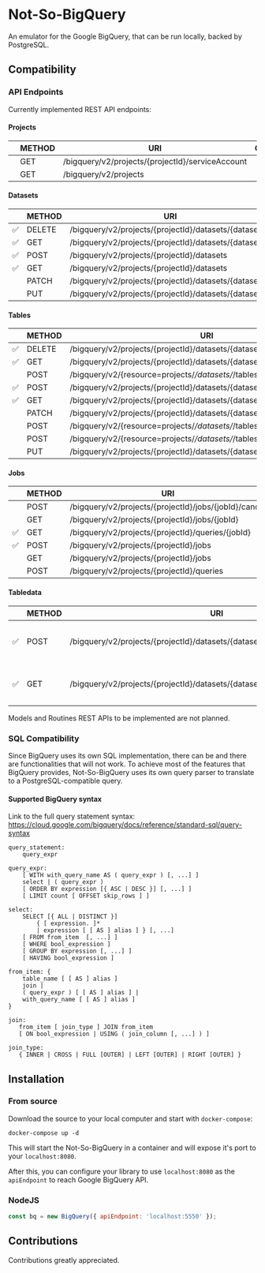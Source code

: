 # Not-So-BigQuery

An emulator for the Google BigQuery, that can be run locally, backed by PostgreSQL.

## Compatibility

### API Endpoints

Currently implemented REST API endpoints:

#### Projects
|     | METHOD | URI | Comment |
| --- | ------ | --- | ------- |
|     | GET    | /bigquery/v2/projects/{projectId}/serviceAccount |         |
|     | GET    | /bigquery/v2/projects |         |
 

#### Datasets
|     | METHOD | URI | Comment |
| --- | ------ | --- | ------- |
| ✅ | DELETE | /bigquery/v2/projects/{projectId}/datasets/{datasetId} |         |
| ✅ | GET    | /bigquery/v2/projects/{projectId}/datasets/{datasetId} |         |
| ✅ | POST   | /bigquery/v2/projects/{projectId}/datasets |         |
| ✅ | GET    | /bigquery/v2/projects/{projectId}/datasets |         |
|     | PATCH  | /bigquery/v2/projects/{projectId}/datasets/{datasetId} |         |
|     | PUT    | /bigquery/v2/projects/{projectId}/datasets/{datasetId} |         |
 

#### Tables
|     | METHOD | URI | Comment |
| --- | ------ | --- | ------- |
| ✅ | DELETE | /bigquery/v2/projects/{projectId}/datasets/{datasetId}/tables/{tableId} |         |
| ✅ | GET    | /bigquery/v2/projects/{projectId}/datasets/{datasetId}/tables/{tableId} |         |
|     | POST   | /bigquery/v2/{resource=projects/*/datasets/*/tables/*}:getIamPolicy |         |
| ✅ | POST   | /bigquery/v2/projects/{projectId}/datasets/{datasetId}/tables |         |
| ✅ | GET    | /bigquery/v2/projects/{projectId}/datasets/{datasetId}/tables |         |
|     | PATCH  | /bigquery/v2/projects/{projectId}/datasets/{datasetId}/tables/{tableId} |         |
|     | POST   | /bigquery/v2/{resource=projects/*/datasets/*/tables/*}:setIamPolicy |         |
|     | POST   | /bigquery/v2/{resource=projects/*/datasets/*/tables/*}:testIamPermissions |         |
|     | PUT    | /bigquery/v2/projects/{projectId}/datasets/{datasetId}/tables/{tableId} |         |
 

#### Jobs
|     | METHOD | URI | Comment |
| --- | ------ | --- | ------- |
|     | POST   | /bigquery/v2/projects/{projectId}/jobs/{jobId}/cancel |         |
|     | GET    | /bigquery/v2/projects/{projectId}/jobs/{jobId} |         |
| ✅ | GET    | /bigquery/v2/projects/{projectId}/queries/{jobId} |         |
| ✅ | POST   | /bigquery/v2/projects/{projectId}/jobs |         |
|     | GET    | /bigquery/v2/projects/{projectId}/jobs |         |
|     | POST   | /bigquery/v2/projects/{projectId}/queries |         |
 

#### Tabledata
|     | METHOD | URI | Comment |
| --- | ------ | --- | ------- |
| ✅ | POST   | /bigquery/v2/projects/{projectId}/datasets/{datasetId}/tables/{tableId}/insertAll | Unsupported feature are listed in the [source](src/api/tables/insertAll/index.js) |
| ✅ | GET    | /bigquery/v2/projects/{projectId}/datasets/{datasetId}/tables/{tableId}/data | Unsupported feature are listed in the [source](src/api/tables/data/index.js) |
 
Models and Routines REST APIs to be implemented are not planned.

### SQL Compatibility

Since BigQuery uses its own SQL implementation, there can be and there are functionalities that will not work. To
achieve most of the features that BigQuery provides, Not-So-BigQuery uses its own query parser to translate to a
PostgreSQL-compatible query.

#### Supported BigQuery syntax

Link to the full query statement syntax: https://cloud.google.com/bigquery/docs/reference/standard-sql/query-syntax

```
query_statement:
    query_expr

query_expr:
    [ WITH with_query_name AS ( query_expr ) [, ...] ]
    select | ( query_expr )
    [ ORDER BY expression [{ ASC | DESC }] [, ...] ]
    [ LIMIT count [ OFFSET skip_rows ] ]

select:
    SELECT [{ ALL | DISTINCT }]
        { [ expression. ]*
        | expression [ [ AS ] alias ] } [, ...]
    [ FROM from_item  [, ...] ]
    [ WHERE bool_expression ]
    [ GROUP BY expression [, ...] ]
    [ HAVING bool_expression ]

from_item: {
    table_name [ [ AS ] alias ]
    join |
    ( query_expr ) [ [ AS ] alias ] |
    with_query_name [ [ AS ] alias ]
}

join:
   from_item [ join_type ] JOIN from_item
   [ ON bool_expression | USING ( join_column [, ...] ) ]

join_type:
   { INNER | CROSS | FULL [OUTER] | LEFT [OUTER] | RIGHT [OUTER] }
``` 

## Installation

### From source

Download the source to your local computer and start with `docker-compose`:
```shell script
docker-compose up -d
```

This will start the Not-So-BigQuery in a container and will expose it's port to your `localhost:8080`.

After this, you can configure your library to use `localhost:8080` as the `apiEndpoint` to reach Google BigQuery API.

### NodeJS
```javascript
const bq = new BigQuery({ apiEndpoint: 'localhost:5550' });
```

## Contributions

Contributions greatly appreciated.

